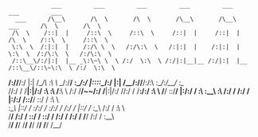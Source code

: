 
                ___         ___         ___         ___         ___                   ___         ___     
      ___      /\__\       /\  \       /\  \       /\__\       /\__\        ___      /\  \       /\  \    
     /\  \    /::|  |     /::\  \     /::\  \     /::|  |     /::|  |      /\  \    /::\  \     /::\  \   
     \:\  \  /:|:|  |    /:/\ \  \   /:/\:\  \   /:|:|  |    /:|:|  |      \:\  \  /:/\:\  \   /:/\:\  \  
     /::\__\/:/|:|  |__ _\:\~\ \  \ /:/  \:\  \ /:/|:|__|__ /:/|:|  |__    /::\__\/::\~\:\  \ /:/  \:\  \ 
  __/:/\/__/:/ |:| /\__/\ \:\ \ \__/:/__/ \:\__/:/ |::::\__/:/ |:| /\__\__/:/\/__/:/\:\ \:\__/:/__/ \:\__\
 /\/:/  /  \/__|:|/:/  \:\ \:\ \/__\:\  \ /:/  \/__/~~/:/  \/__|:|/:/  /\/:/  /  \/__\:\/:/  \:\  \  \/__/
 \::/__/       |:/:/  / \:\ \:\__\  \:\  /:/  /      /:/  /    |:/:/  /\::/__/        \::/  / \:\  \      
  \:\__\       |::/  /   \:\/:/  /   \:\/:/  /      /:/  /     |::/  /  \:\__\        /:/  /   \:\  \     
   \/__/       /:/  /     \::/  /     \::/  /      /:/  /      /:/  /    \/__/       /:/  /     \:\__\    
               \/__/       \/__/       \/__/       \/__/       \/__/                 \/__/       \/__/    
